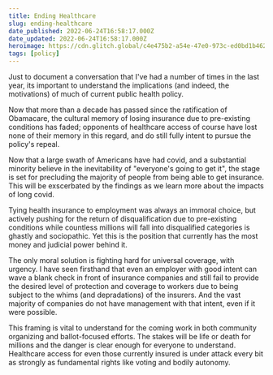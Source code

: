 ```yaml
---
title: Ending Healthcare
slug: ending-healthcare
date_published: 2022-06-24T16:58:17.000Z
date_updated: 2022-06-24T16:58:17.000Z
heroimage: https://cdn.glitch.global/c4e475b2-a54e-47e0-973c-ed0bd1b46262/Eugene-Chystiakov-vials.jpeg?v=1670218332870
tags: [policy]
---
```


Just to document a conversation that I've had a number of times in the last year, its important to understand the implications (and indeed, the motivations) of much of current public health policy.

Now that more than a decade has passed since the ratification of Obamacare, the cultural memory of losing insurance due to pre-existing conditions has faded; opponents of healthcare access of course have lost none of their memory in this regard, and do still fully intent to pursue the policy's repeal.

Now that a large swath of Americans have had covid, and a substantial minority believe in the inevitability of "everyone's going to get it", the stage is set for precluding the majority of people from being able to get insurance. This will be exscerbated by the findings as we learn more about the impacts of long covid.

Tying health insurance to employment was always an immoral choice, but actively pushing for the return of disqualification due to pre-existing conditions while countless millions will fall into disqualified categories is ghastly and sociopathic. Yet this is the position that currently has the most money and judicial power behind it.

The only moral solution is fighting hard for universal coverage, with urgency. I have seen firsthand that even an employer with good intent can wave a blank check in front of insurance companies and still fail to provide the desired level of protection and coverage to workers due to being subject to the whims (and depradations) of the insurers. And the vast majority of companies do not have management with that intent, even if it were possible.

This framing is vital to understand for the coming work in both community organizing and ballot-focused efforts. The stakes will be life or death for millions and the danger is clear enough for everyone to understand. Healthcare access for even those currently insured is under attack every bit as strongly as fundamental rights like voting and bodily autonomy.
